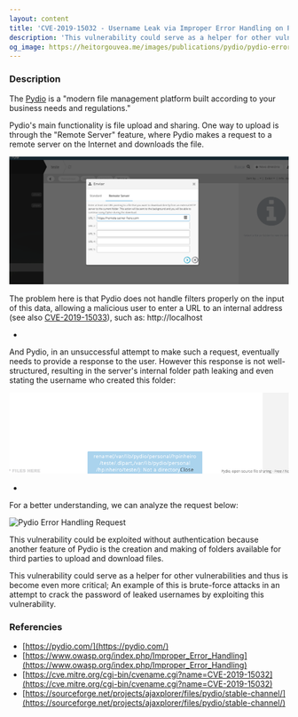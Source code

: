 ```yaml
---
layout: content
title: 'CVE-2019-15032 - Username Leak via Improper Error Handling on Pydio Community'
description: 'This vulnerability could serve as a helper for other vulnerabilities and thus is become even more critical; An example of this is brute-force attacks in an attempt to crack the password of leaked usernames by exploiting this vulnerability.'
og_image: https://heitorgouvea.me/images/publications/pydio/pydio-error-handling-request.png
---
```


### Description

The [Pydio](https://pydio.com/) is a "modern file management platform built according to your business needs and regulations." 

Pydio's main functionality is file upload and sharing. One way to upload is through the "Remote Server" feature, where Pydio makes a request to a remote server on the Internet and downloads the file.

![Pydio Upload File Form](/images/publications/pydio/pydio-upload-file-form.png)

The problem here is that Pydio does not handle filters properly on the input of this data, allowing a malicious user to enter a URL to an internal address (see also [CVE-2019-15033](/2019/09/17/CVE-2019-15033)), such as: http://localhost

-

And Pydio, in an unsuccessful attempt to make such a request, eventually needs to provide a response to the user. However this response is not well-structured, resulting in the server's internal folder path leaking and even stating the username who created this folder:

![Pydio Error Handling](/images/publications/pydio/pydio-error-handling.png)

-

For a better understanding, we can analyze the request below:

![Pydio Error Handling Request](/images/publications/pydio-research/pydio-error-handling-request.png)

This vulnerability could be exploited without authentication because another feature of Pydio is the creation and making of folders available for third parties to upload and download files.

This vulnerability could serve as a helper for other vulnerabilities and thus is become even more critical; An example of this is brute-force attacks in an attempt to crack the password of leaked usernames by exploiting this vulnerability.

### Referencies

- [https://pydio.com/](https://pydio.com/)
- [https://www.owasp.org/index.php/Improper_Error_Handling](https://www.owasp.org/index.php/Improper_Error_Handling)
- [https://cve.mitre.org/cgi-bin/cvename.cgi?name=CVE-2019-15032](https://cve.mitre.org/cgi-bin/cvename.cgi?name=CVE-2019-15032)
- [https://sourceforge.net/projects/ajaxplorer/files/pydio/stable-channel/](https://sourceforge.net/projects/ajaxplorer/files/pydio/stable-channel/)